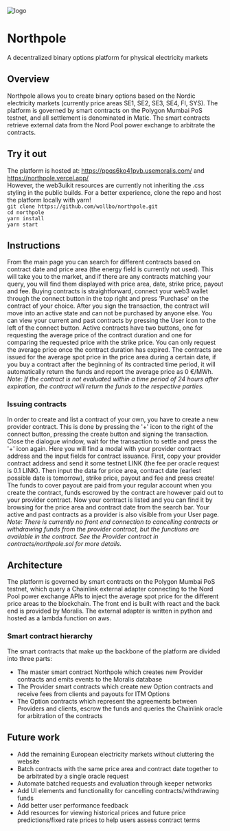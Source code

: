 ![logo](https://user-images.githubusercontent.com/34742686/164756366-89852e9b-8155-4955-a889-886024c7f1e9.png)
# Northpole
A decentralized binary options platform for physical electricity markets
## Overview
Northpole allows you to create binary options based on the Nordic electricity markets (currently price areas SE1, SE2, SE3, SE4, FI, SYS). The platform is governed by smart contracts on the Polygon Mumbai PoS testnet, and all settlement is denominated in Matic. The smart contracts retrieve external data from the Nord Pool power exchange to arbitrate the contracts.

## Try it out
The platform is hosted at:
https://ppqs6ko41pvb.usemoralis.com/ and
https://northpole.vercel.app/ <br>
However, the web3uikit resources are currently not inheriting the .css styling in the public builds. For a better experience, clone the repo and host the platform locally with yarn! <br>
`git clone https://github.com/wollbo/northpole.git` <br>
`cd northpole` <br>
`yarn install` <br>
`yarn start`<br>

## Instructions
From the main page you can search for different contracts based on contract date and price area (the energy field is currently not used). This will take you to the market, and if there are any contracts matching your query, you will find them displayed with price area, date, strike price, payout and fee. Buying contracts is straightforward, connect your web3 wallet through the connect button in the top right and press 'Purchase' on the contract of your choice. After you sign the transaction, the contract will move into an active state and can not be purchased by anyone else. You can view your current and past contracts by pressing the User icon to the left of the connect button. Active contracts have two buttons, one for requesting the average price of the contract duration and one for comparing the requested price with the strike price. You can only request the average price once the contract duration has expired. The contracts are issued for the average spot price in the price area during a certain date, if you buy a contract after the beginning of its contracted time period, it will automatically return the funds and report the average price as 0 €/MWh. <br> *Note: If the contract is not evaluated within a time period of 24 hours after expiration, the contract will return the funds to the respective parties.* 
### Issuing contracts
In order to create and list a contract of your own, you have to create a new provider contract. This is done by pressing the '+' icon to the right of the connect button, pressing the create button and signing the transaction. Close the dialogue window, wait for the transaction to settle and press the '+' icon again. Here you will find a modal with your provider contract address and the input fields for contract issuance. First, copy your provider contract address and send it some testnet LINK (the fee per oracle request is 0.1 LINK). Then input the data for price area, contract date (earlest possible date is tomorrow), strike price, payout and fee and press create! The funds to cover payout are paid from your regular account when you create the contract, funds escrowed by the contract are however paid out to your provider contract. Now your contract is listed and you can find it by browsing for the price area and contract date from the search bar. Your active and past contracts as a provider is also visible from your User page. <br> *Note: There is currently no front end connection to cancelling contracts or withdrawing funds from the provider contract, but the functions are available in the contract. See the Provider contract in contracts/northpole.sol for more details.* 
## Architecture
The platform is governed by smart contracts on the Polygon Mumbai PoS testnet, which query a Chainlink external adapter connecting to the Nord Pool power exchange APIs to inject the average spot price for the different price areas to the blockchain. The front end is built with react and the back end is provided by Moralis. The external adapter is written in python and hosted as a lambda function on aws.
### Smart contract hierarchy
The smart contracts that make up the backbone of the platform are divided into three parts: <br>
- The master smart contract Northpole which creates new Provider contracts and emits events to the Moralis database
- The Provider smart contracts which create new Option contracts and receive fees from clients and payouts for ITM Options
- The Option contracts which represent the agreements between Providers and clients, escrow the funds and queries the Chainlink oracle for arbitration of the contracts

## Future work
- Add the remaining European electricity markets without cluttering the website
- Batch contracts with the same price area and contract date together to be arbitrated by a single oracle request
- Automate batched requests and evaluation through keeper networks
- Add UI elements and functionality for cancelling contracts/withdrawing funds
- Add better user performance feedback 
- Add resources for viewing historical prices and future price predictions/fixed rate prices to help users assess contract terms
